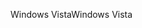 <span data-ttu-id="d2e3b-101">Windows Vista</span><span class="sxs-lookup"><span data-stu-id="d2e3b-101">Windows Vista</span></span>